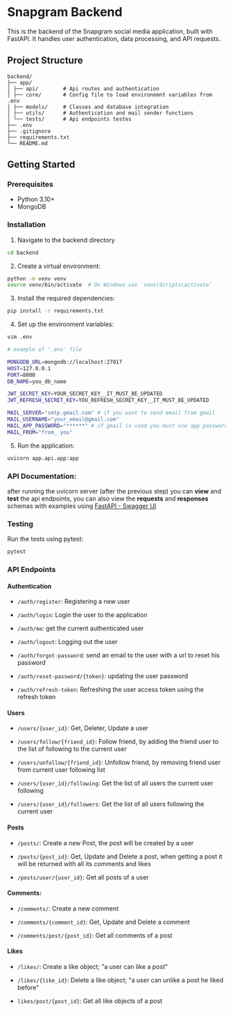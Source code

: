 # Snapgram Backend

This is the backend of the Snapgram social media application, built with FastAPI. It handles user authentication, data processing, and API requests.

## Project Structure

```
backend/
├── app/
│ ├── api/        # Api routes and authentication
│ ├── core/       # Config file to load environemnt variables from .env
│ ├── models/     # Classes and database integration
│ ├── utils/      # Authentication and mail sender functions
│ └── tests/      # Api endpoints testes
├── .env         
├── .gitignore
├── requirements.txt
└── README.md
```

## Getting Started

### Prerequisites

- Python 3.10+
- MongoDB

### Installation

1. Navigate to the backend directory
  
  ```bash
  cd backend
  ```
  
2. Create a virtual environment:
  
  ```bash
  python -m venv venv
  source venv/bin/activate  # On Windows use `venv\Scripts\activate`
  ```
  
3. Install the required dependencies:
  
  ```bash
  pip install -r requirements.txt
  ```
  
4. Set up the environment variables:
  
  ```bash
  vim .env
  
  # example of '.env' file
  
  MONGODB_URL=mongodb://localhost:27017
  HOST=127.0.0.1
  PORT=8000
  DB_NAME=you_db_name
  
  JWT_SECRET_KEY=YOUR_SECRET_KEY__IT_MUST_BE_UPDATED
  JWT_REFRESH_SECRET_KEY=YOU_REFRESH_SECRET_KEY__IT_MUST_BE_UPDATED
  
  MAIL_SERVER="smtp.gmail.com" # if you want to send email from gmail
  MAIL_USERNAME="your_email@gmail.com"
  MAIL_APP_PASSWORD="******" # if gmail is used you must use app password instead of your password
  MAIL_FROM="from_ you"
  ```
  
5. Run the application:
  
  ```bash
  uvicorn app.api.app:app
  ```
  

### API Documentation:

after running the uvicorn server (after the previous step) you can **view** and **test** the api endpoints, you can also view the **requests** and **responses** schemas with examples using [FastAPI - Swagger UI](http://127.0.0.1:8000/docs)

### Testing

Run the tests using pytest:

```bash
pytest
```

### API Endpoints

#### Authentication

- `/auth/register`: Registering a new user
  
- `/auth/login`: Login the user to the application
  
- `/auth/me`: get the current authenticated user
  
- `/auth/logout`: Logging out the user
  
- `/auth/forgot-password`: send an email to the user with a url to reset his password
  
- `/auth/reset-password/{token}`: updating the user password
  
- `/auth/refresh-token`: Refreshing the user access token using the refresh token
  

#### Users

- `/users/{user_id}`: Get, Deleter, Update a user
  
- `/users/follow/{friend_id}`: Follow friend, by adding the friend user to the list of following to the current user
  
- `/users/unfollow/{friend_id}`: Unfollow friend, by removing friend user from current user following list
  
- `/users/{user_id}/following`: Get the list of all users the current user following
  
- `/users/{user_id}/followers`: Get the list of all users following the current user
  

#### Posts

- `/posts/`: Create a new Post, the post will be created by a user
  
- `/posts/{post_id}`: Get, Update and Delete a post, when getting a post it will be returned with all its comments and likes
  
- `/posts/user/{user_id}`: Get all posts of a user
  

#### Comments:

- `/comments/`: Create a new comment
  
- `/comments/{comment_id}`: Get, Update and Delete a comment
  
- `/comments/post/{post_id}`: Get all comments of a post
  

#### Likes

- `/likes/`: Create a like object; "a user can like a post"
  
- `/likes/{like_id}`: Delete a like object; "a user can unlike a post he liked before"
  
- `likes/post/{post_id}`: Get all like objects of a post
